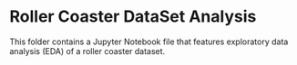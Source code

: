 # Roller Coaster DataSet Analysis 
This folder contains a Jupyter Notebook file that features exploratory data analysis (EDA) of a roller coaster dataset.

